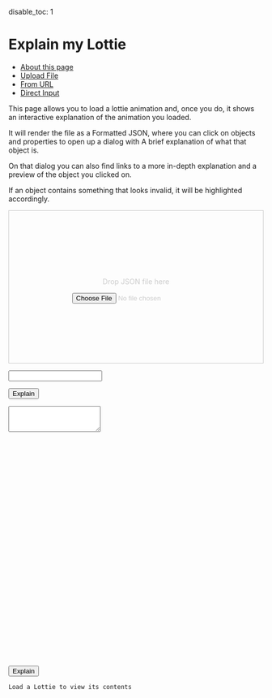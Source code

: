 disable_toc: 1

Explain my Lottie
=================

<style>
.info_box_trigger {
    display: inline-block;
    border-bottom: 1px dotted black;
    cursor: pointer;
}

.info_box_content, .info_box_lottie {
    display: none;
}

#info_box {
    display: none;
    width: 512px;
    border: 5px solid #555;
    border-radius: 6px;
    padding: 5px;
    position: absolute;
    z-index: 1;
    top: 0;
    left: 0;
    margin-left: 30px;
/*     opacity: 0; */
/*     transition: opacity 0.3s; */
    background: white;
    color: black;
    font-style: normal;
    word-break: normal;
}


#info_box::before {
    content: "";
    position: absolute;
    top: 0;
    left: 0;
    margin-top: 5px;
    border-width: 5px;
    border-style: solid;
    border-color: transparent #555 transparent transparent;
    margin-left: -15px;
    height: 5px;
}

#info_box .info_box_content{
    display: block;
}

.info_box_lottie {
    max-width: 300px;
    max-height: 300px;
    margin-top: 1.2em;
}

.info_box_content .description {
    white-space: pre-wrap;
}

.collapse-button {
    cursor: pointer;
    margin: 0 1ch;
}
.collapser {
    display: inline;
}
.collapser.collapsed {
    display: none;
}

summary {
    display: list-item;
}

.tab-content {
    margin: 1em 0;
}

.drop-area {
    border: 1px solid #ccc;
    color: #ccc;
    min-height: 300px;
    display: flex;
    justify-content: center;
    align-items: center;
    flex-flow: column;
}

.explain-expression {
    display: inline-block;
    vertical-align: text-top;
    border: 1px solid #ccc;
}

</style>
<script src="../../scripts/lottie_explain.js"></script>
<ul class="nav nav-pills">
    <li class="active"><a href="#tab_about">About this page</a></li>
    <li><a href="#tab_file">Upload File</a></li>
    <li><a href="#tab_url">From URL</a></li>
    <li><a href="#tab_textarea">Direct Input</a></li>
</ul>
<div class="tab-content">
    <div id="tab_about" class="tab-pane fade in active">
        <p>This page allows you to load a lottie animation and, once you do,
        it shows an interactive explanation of the animation you loaded.</p>
        <p>It will render the file as a Formatted JSON,
        where you can click on objects and properties to open up a dialog with
        A brief explanation of what that object is.</p>
        <p>On that dialog you can also find links to a more in-depth explanation
        and a preview of the object you clicked on.</p>
        <p>If an object contains something that looks invalid, it will be highlighted accordingly.</p>
    </div>
    <div id="tab_file" class="tab-pane fade in">
        <div class="drop-area" ondrop="lottie_drop_input(event);" ondragover="event.preventDefault();">
            <p>Drop JSON file here</p>
            <input type="file" onchange="lottie_file_input(event);" class="form-control-file" />
        </div>
    </div>
    <div id="tab_url" class="tab-pane fade in">
        <p><input type="text" id="input_from_url" class="form-control" /></p>
        <p><button onclick="lottie_url_input(document.getElementById('input_from_url').value)" class="btn btn-primary">Explain</button>
    </div>
    <div id="tab_textarea" class="tab-pane fade in">
        <div class="highlighted-input" style="height: 512px;">
            <textarea
                autocomplete="off" class="code-input"
                data-lang="js" data-lottie-input="editor"
                name="json" oninput="syntax_edit_update(this, this.value); syntax_edit_scroll(this); "
                onkeydown="syntax_edit_tab(this, event);"
                onscroll="syntax_edit_scroll(this);"
                rows="3" spellcheck="false" id="editor_input"></textarea>
            <pre aria-hidden="true"><code class="language-js hljs"></code></pre>
        </div>
        <button onclick="lottie_string_input(document.getElementById('editor_input').value)" class="btn btn-primary">Explain</button>
    </div>
</div>
<pre><code id="explainer">Load a Lottie to view its contents</code></pre>
<div id="info_box">
    <div class="info_box_details"></div>
    <div class="info_box_lottie alpha_checkered"></div>
    <div class="btn-group btn-group-toggle info_box_buttons" style="display: none" data-toggle="buttons">
        <label class="btn btn-primary btn-sm" id="btn_center_lottie" title="Show items centered in the preview">
            <input type="radio" name="options" autocomplete="off"> Fit in View
        </label>
        <label class="btn btn-primary btn-sm" id="btn_reset_view" title="Show items as they appear on the file">
            <input type="radio" name="options" autocomplete="off"> Normal View
        </label>
    </div>
</div>
<div>
<script>
function input_error(e)
{
    clear_element(parent);
    parent.appendChild(document.createTextNode("Could not load input!"));
    console.error(e);
}

function lottie_file_input(ev)
{
    lottie_receive_files(ev.target.files);
}

function lottie_receive_files(files)
{
    for ( var i = 0; i < files.length; i++ )
    {
        var file = files[i];
        if ( file.type.match("application/json") )
        {
            var reader = new FileReader();

            reader.onload = function(e2)
            {
                lottie_string_input(e2.target.result);
            };

            reader.readAsText(file);
            return;
        }
    }
}

function lottie_drop_input(ev)
{
    ev.preventDefault();

    if (ev.dataTransfer.items)
        lottie_receive_files(
            Array.from(ev.dataTransfer.items)
            .filter(i => i.kind === 'file')
            .map(i => i.getAsFile())
        );
}

function lottie_url_input(url)
{
    clear_element(parent);
    parent.appendChild(document.createTextNode("Loading..."));

    fetch(url).then(
        r => r.json().then(lottie_set_json).catch(input_error)
    ).catch(input_error);
}

function lottie_string_input(string)
{
    try {
        lottie_set_json(JSON.parse(string));
    } catch ( e ) {
        input_error(e);
    }
}

function clear_element(parent)
{
    while ( parent.firstChild )
        parent.removeChild(parent.firstChild);
}

function lottie_set_json(json)
{
    clear_element(parent);
    parent.appendChild(document.createTextNode("Loading..."));

    setTimeout(function(){
        clear_element(parent);
        var formatter = new JsonFormatter(parent);
        formatter.lottie = json;
        var object = new SchemaObject(json);
        window.validated = object;
        schema.root.validate(object, true, true);
        object.explain(formatter);
        formatter.finalize();
    });
}

function critical_error(err)
{
    alert("Could not load data");
    console.error(err);
}

var parent = document.getElementById("explainer");
var schema = null;
var info_box = new InfoBox(document.getElementById("info_box"));
var icons = {
    "#/$defs/animated-properties/color-value": "fas fa-palette",
    "#/$defs/animated-properties/gradient-colors": "fas fa-swatchbook",
    //"#/$defs/animated-properties/keyframe-bezier-handle": "fas fa-bezier-curve",
    "#/$defs/animated-properties/keyframe": "fas fa-key",
    "#/$defs/animated-properties/multi-dimensional": "fas fa-running",
    "#/$defs/animated-properties/position-keyframe": "fas fa-key",
    "#/$defs/animated-properties/position": "fas fa-map-marker-alt",
    "#/$defs/animated-properties/shape-keyframe": "fas fa-key",
    "#/$defs/animated-properties/shape-property": "fas fa-bezier-curve",
    "#/$defs/animated-properties/split-vector": "fas fa-map-marker-alt",
    "#/$defs/animated-properties/position-value": "fas fa-running",
    "#/$defs/animated-properties/value": "fas fa-running",

    "#/$defs/animation/animation": "fas fa-video",
    "#/$defs/animation/metadata": "fas fa-info-circle",
    "#/$defs/animation/motion-blur": "fas fa-wind",

    "#/$defs/assets/image": "fas fa-file-image",
    "#/$defs/assets/sound": "fas fa-file-audio",
    "#/$defs/assets/precomposition": "fas fa-file-video",

    "#/$defs/helpers/bezier": "fas fa-bezier-curve",
    "#/$defs/helpers/color": "fas fa-palette",
    "#/$defs/helpers/mask": "fas fa-theater-mask",
    "#/$defs/helpers/transform": "fas fa-arrows-alt",

    "#/$defs/layers/shape-layer": "fas fa-shapes",
    "#/$defs/layers/image-layer": "fas fa-image",
    "#/$defs/layers/precomposition-layer": "fas fa-video",
    "#/$defs/layers/solid-color-layer": "fas fa-square-full",
    "#/$defs/layers/text-layer": "fas fa-font",
    "#/$defs/layers/null-layer": "fas fa-sitemap",

    "#/$defs/shapes/ellipse": "fas fa-circle",
    "#/$defs/shapes/fill": "fas fa-fill-drip",
    "#/$defs/shapes/gradient-fill": "fas fa-fill-drip",
    "#/$defs/shapes/gradient-stroke": "fas fa-paint-brush",
    "#/$defs/shapes/group": "fas fa-object-group",
    "#/$defs/shapes/path": "fas fa-bezier-curve",
    "#/$defs/shapes/polystar": "fas fa-star",
    "#/$defs/shapes/rectangle": "fas fa-rectangle",
    "#/$defs/shapes/stroke": "fas fa-paint-brush",
    "#/$defs/shapes/transform": "fas fa-arrows-alt",
    "#/$defs/shapes/repeater-transform": "fas fa-arrows-alt",
    "#/$defs/shapes/shape-list": "fas fa-list",
    "#/$defs/shapes/repeater": "fas fa-clone",

    "#/$defs/text/character-data": "fas fa-font",
    "#/$defs/text/font-list": "fas fa-list",
    "#/$defs/text/font": "fas fa-font",
    "#/$defs/text/text-animator-data": "fas fa-font",
    "#/$defs/text/text-data": "fas fa-running",
    "#/$defs/text/text-document": "far fa-file-alt",
    "#/$defs/text/text-data-keyframe": "fas fa-key",
}

var requests = [fetch("/lottie-docs/schema/lottie.schema.json"), fetch("/lottie-docs/schema/docs_mapping.json")]
Promise.all(requests)
.then(responses => {
    Promise.all(responses.map(r => r.json()))
    .then(jsons => {
        schema = new SchemaData(jsons[0], jsons[1]);

        var data = playground_get_data();
        if ( data )
        {
            if ( data[0] == "{" )
                lottie_string_input(data);
            else
                lottie_url_input(data);
        }
    })
    .catch(critical_error);
})
.catch(critical_error);

document.body.addEventListener("click", e => {
    if ( !info_box.element.contains(e.target) )
        info_box.hide()
});

document.querySelectorAll(".nav-pills a").forEach( link =>
    link.addEventListener("click", e => jQuery(e.target).tab("show"))
);

</script>
